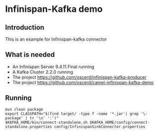 # Infinispan-Kafka demo

## Introduction

This is an example for Infinispan-kafka connector

## What is needed

- An Infinispan Server 9.4.11.Final running
- A Kafka Cluster 2.2.0 running 
- The project https://github.com/oscerd/infinispan-kafka-producer
- The project https://github.com/oscerd/camel-infinispan-kafka-demo

## Running

```
mvn clean package
export CLASSPATH="$(find target/ -type f -name '*.jar'| grep '\-package' | tr '\n' ':')"
$KAFKA_HOME/bin/connect-standalone.sh $KAFKA_HOME/config/connect-standalone.properties config/InfinispanSinkConnector.properties
```
